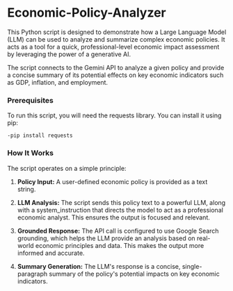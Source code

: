 # Economic-Policy-Analyzer
This Python script is designed to demonstrate how a Large Language Model (LLM) can be used to analyze and summarize complex economic policies. 
It acts as a tool for a quick, professional-level economic impact assessment by leveraging the power of a generative AI.

The script connects to the Gemini API to analyze a given policy and provide a concise summary of its potential effects on key economic indicators such as GDP, inflation, and employment.

<h3>Prerequisites</h3>
To run this script, you will need the requests library. You can install it using pip:

    -pip install requests

<h3>How It Works</h3>
The script operates on a simple principle:

1. **Policy Input:** A user-defined economic policy is provided as a text string.

2. **LLM Analysis:** The script sends this policy text to a powerful LLM, along with a system_instruction that directs the model to act as a professional economic analyst. This ensures the output is focused and relevant.

3. **Grounded Response:** The API call is configured to use Google Search grounding, which helps the LLM provide an analysis based on real-world economic principles and data. This makes the output more informed and accurate.

4. **Summary Generation:** The LLM's response is a concise, single-paragraph summary of the policy's potential impacts on key economic indicators.

